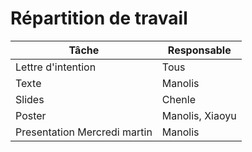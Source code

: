 # Répartition de travail
| Tâche | Responsable |
|-------------|--------|
| Lettre d'intention| Tous|
|Texte | Manolis |
| Slides | Chenle |
|Poster | Manolis, Xiaoyu |
|Presentation Mercredi martin| Manolis|
